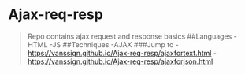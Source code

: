 # Ajax-req-resp
>Repo contains ajax request and response basics
##Languages
-HTML
-JS
##Techniques
-AJAX
###Jump to 
-https://vanssign.github.io/Ajax-req-resp/ajaxfortext.html 
-https://vanssign.github.io/Ajax-req-resp/ajaxforjson.html